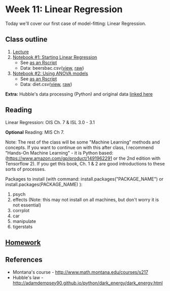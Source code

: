 # Week 11: Linear Regression

Today we'll cover our first case of model-fitting: Linear Regression.

## Class outline

 1. [Lecture](lecture11_s2020_toupload.pdf)
 1. [Notebook #1: Starting Linear Regression](prep_linearRegression_part1.ipynb)
	* See [as an Rscript](Rscripts/prep_linearRegression_part1.R)	
	* Data:  beersbac.csv([view](beersbac.csv), [raw](https://raw.githubusercontent.com/jnaiman/is542_spring2020/master/week11/beersbac.csv))
 1. [Notebook #2: Using ANOVA models](prep_usingANOVA_part2.ipynb)
	* See [as an Rscript](Rscripts/prep_usingANOVA_week09_part2.R)	
	* Data:  diet.csv([view](diet.csv), [raw](https://raw.githubusercontent.com/jnaiman/is542_spring2020/master/week10/diet.csv))
	
**Extra:** Hubble's data processing (Python) and original data [linked here](fullHubbleData)

## Reading

Linear Regression: OIS Ch. 7 & ISL 3.0 - 3.1

**Optional** Reading: MIS Ch 7.

Note: The rest of the class will be some "Machine Learning" methods and concepts.  If you want to continue on with this after class, I recommend "Hands-On Machine Learning" - it is Python based: (https://www.amazon.com/gp/product/1491962291 or the 2nd edition with Tensorflow 2).  If you get this book, Ch. 1 & 2 are good introductions to these sorts of processes.  

Packages to install (with command: install.packages("PACKAGE_NAME") or install.packages(PACKAGE_NAME) ):
 1. psych
 2. effects (Note: this may not install on all machines, but don't worry it is not essential)
 3. corrplot
 4. car
 5. manipulate
 6. tigerstats

## [Homework](homework.md)

## References
 
 * Montana's course - http://www.math.montana.edu/courses/s217
 * Hubble's law - http://adamdempsey90.github.io/python/dark_energy/dark_energy.html
